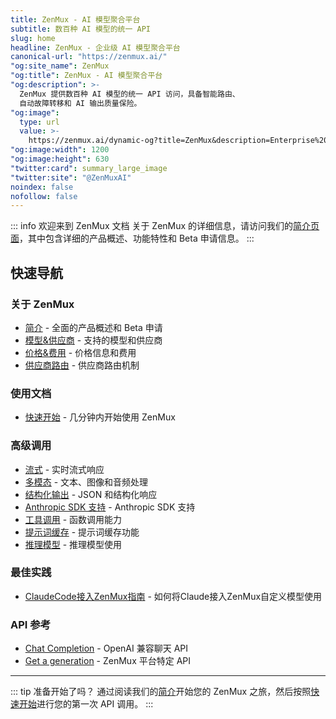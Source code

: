 ```yaml
---
title: ZenMux - AI 模型聚合平台
subtitle: 数百种 AI 模型的统一 API
slug: home
headline: ZenMux - 企业级 AI 模型聚合平台
canonical-url: "https://zenmux.ai/"
"og:site_name": ZenMux
"og:title": ZenMux - AI 模型聚合平台
"og:description": >-
  ZenMux 提供数百种 AI 模型的统一 API 访问，具备智能路由、
  自动故障转移和 AI 输出质量保险。
"og:image":
  type: url
  value: >-
    https://zenmux.ai/dynamic-og?title=ZenMux&description=Enterprise%20AI%20Model%20Aggregation%20Platform
"og:image:width": 1200
"og:image:height": 630
"twitter:card": summary_large_image
"twitter:site": "@ZenMuxAI"
noindex: false
nofollow: false
---
```


::: info 欢迎来到 ZenMux 文档
关于 ZenMux 的详细信息，请访问我们的[简介页面](/zh/about/intro)，其中包含详细的产品概述、功能特性和 Beta 申请信息。
:::

## 快速导航

### 关于 ZenMux

- [简介](/zh/about/intro) - 全面的产品概述和 Beta 申请
- [模型&供应商](/zh/about/models-and-providers) - 支持的模型和供应商
- [价格&费用](/zh/about/pricing-and-cost) - 价格信息和费用
- [供应商路由](/zh/about/provider-routing) - 供应商路由机制

### 使用文档

- [快速开始](/zh/guide/quickstart) - 几分钟内开始使用 ZenMux

### 高级调用

- [流式](/zh/guide/advanced/streaming) - 实时流式响应
- [多模态](/zh/guide/advanced/multimodal) - 文本、图像和音频处理
- [结构化输出](/zh/guide/advanced/structured-output) - JSON 和结构化响应
- [Anthropic SDK 支持](/zh/guide/advanced/anthropic-sdk-support) - Anthropic SDK 支持
- [工具调用](/zh/guide/advanced/tool-calls) - 函数调用能力
- [提示词缓存](/zh/guide/advanced/prompt-cache) - 提示词缓存功能
- [推理模型](/zh/guide/advanced/reasoning) - 推理模型使用
  
### 最佳实践

- [ClaudeCode接入ZenMux指南](/zh/best-practices/claude-code) - 如何将Claude接入ZenMux自定义模型使用

### API 参考

- [Chat Completion](/zh/api/openai/chat-completion) - OpenAI 兼容聊天 API
- [Get a generation](/zh/api/platform/get-generation) - ZenMux 平台特定 API

---

::: tip 准备开始了吗？
通过阅读我们的[简介](/zh/about/intro)开始您的 ZenMux 之旅，然后按照[快速开始](/zh/guide/quickstart)进行您的第一次 API 调用。
:::
